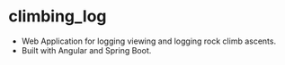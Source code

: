 # climbing_log
- Web Application for logging viewing and logging rock climb ascents.
- Built with Angular and Spring Boot.
